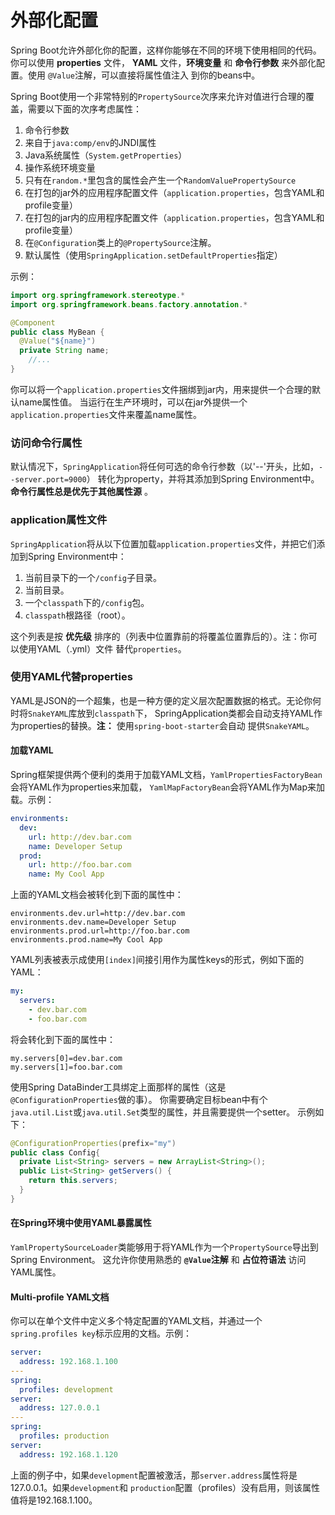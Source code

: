 外部化配置
=====================
Spring Boot允许外部化你的配置，这样你能够在不同的环境下使用相同的代码。你可以使用 **properties** 文件，
**YAML** 文件，**环境变量** 和 **命令行参数** 来外部化配置。使用 `@Value`注解，可以直接将属性值注入
到你的beans中。

Spring Boot使用一个非常特别的`PropertySource`次序来允许对值进行合理的覆盖，需要以下面的次序考虑属性：

1. 命令行参数
2. 来自于`java:comp/env`的JNDI属性
3. Java系统属性（`System.getProperties`）
4. 操作系统环境变量
5. 只有在`random.*`里包含的属性会产生一个`RandomValuePropertySource`
6. 在打包的jar外的应用程序配置文件（`application.properties`，包含YAML和profile变量）
7. 在打包的jar内的应用程序配置文件（`application.properties`，包含YAML和profile变量）
8. 在`@Configuration`类上的`@PropertySource`注解。
9. 默认属性（使用`SpringApplication.setDefaultProperties`指定）

示例：
```java
import org.springframework.stereotype.*
import org.springframework.beans.factory.annotation.*

@Component
public class MyBean {
  @Value("${name}")
  private String name;
    //...
}
```
你可以将一个`application.properties`文件捆绑到jar内，用来提供一个合理的默认name属性值。
当运行在生产环境时，可以在jar外提供一个`application.properties`文件来覆盖name属性。

### 访问命令行属性
默认情况下，`SpringApplication`将任何可选的命令行参数（以'--'开头，比如，`--server.port=9000`）
转化为property，并将其添加到Spring Environment中。**命令行属性总是优先于其他属性源** 。

### application属性文件
`SpringApplication`将从以下位置加载`application.properties`文件，并把它们添加到Spring Environment中：

1. 当前目录下的一个`/config`子目录。
2. 当前目录。
3. 一个`classpath`下的`/config`包。
4. `classpath`根路径（root）。

这个列表是按 **优先级** 排序的（列表中位置靠前的将覆盖位置靠后的）。注：你可以使用YAML（.yml）文件
替代`properties`。

### 使用YAML代替properties
YAML是JSON的一个超集，也是一种方便的定义层次配置数据的格式。无论你何时将`SnakeYAML`库放到`classpath`下，
SpringApplication类都会自动支持YAML作为properties的替换。**注：** 使用`spring-boot-starter`会自动
提供`SnakeYAML`。
#### 加载YAML
Spring框架提供两个便利的类用于加载YAML文档，`YamlPropertiesFactoryBean`会将YAML作为properties来加载，
`YamlMapFactoryBean`会将YAML作为Map来加载。示例：
```yml
environments:
  dev:
    url: http://dev.bar.com
    name: Developer	Setup
  prod:
    url: http://foo.bar.com
    name: My Cool App
```
上面的YAML文档会被转化到下面的属性中：
```
environments.dev.url=http://dev.bar.com
environments.dev.name=Developer Setup
environments.prod.url=http://foo.bar.com
environments.prod.name=My Cool App
```
YAML列表被表示成使用`[index]`间接引用作为属性keys的形式，例如下面的YAML：
```yml
my:
  servers:
    - dev.bar.com
    - foo.bar.com
```
将会转化到下面的属性中：
```
my.servers[0]=dev.bar.com
my.servers[1]=foo.bar.com
```
使用Spring DataBinder工具绑定上面那样的属性（这是`@ConfigurationProperties`做的事）。
你需要确定目标bean中有个`java.util.List`或`java.util.Set`类型的属性，并且需要提供一个setter。
示例如下：
```java
@ConfigurationProperties(prefix="my")
public class Config{
  private List<String> servers = new ArrayList<String>();
  public List<String> getServers() {
    return this.servers;
  }
}
```
#### 在Spring环境中使用YAML暴露属性
`YamlPropertySourceLoader`类能够用于将YAML作为一个`PropertySource`导出到Spring Environment。
这允许你使用熟悉的 **`@Value`注解** 和 **占位符语法** 访问YAML属性。
#### Multi-profile YAML文档
你可以在单个文件中定义多个特定配置的YAML文档，并通过一个`spring.profiles key`标示应用的文档。示例：
```yml
server:
  address: 192.168.1.100
---
spring:
  profiles: development
server:
  address: 127.0.0.1
---
spring:
  profiles: production
server:
  address: 192.168.1.120
```
上面的例子中，如果`development`配置被激活，那`server.address`属性将是127.0.0.1。如果`development`和
`production`配置（profiles）没有启用，则该属性值将是192.168.1.100。
